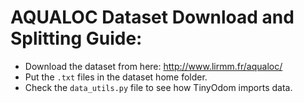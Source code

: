# AQUALOC Dataset Download and Splitting Guide:

- Download the dataset from here: http://www.lirmm.fr/aqualoc/
- Put the ```.txt``` files in the dataset home folder.
- Check the ```data_utils.py``` file to see how TinyOdom imports data.
